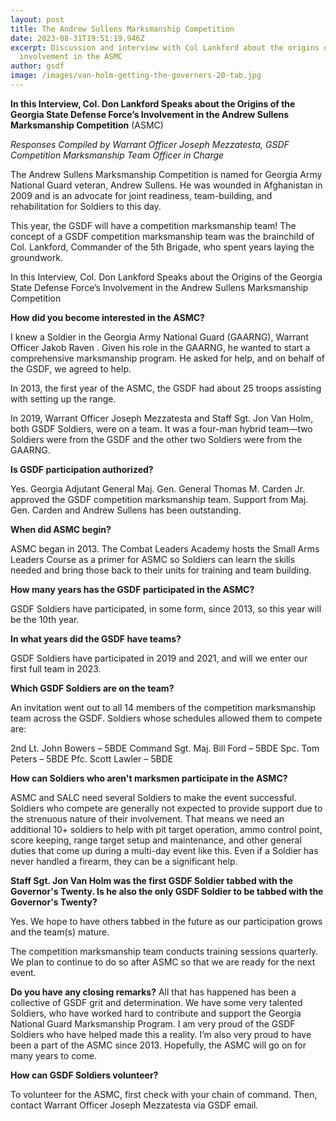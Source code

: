 ```yaml
---
layout: post
title: The Andrew Sullens Marksmanship Competition
date: 2023-08-31T19:51:19.946Z
excerpt: Discussion and interview with Col Lankford about the origins of GSDF's
  involvement in the ASMC
author: gsdf
image: /images/van-holm-getting-the-governers-20-tab.jpg
---
```

**In this Interview, Col. Don Lankford Speaks about the Origins of the 
Georgia State Defense Force’s Involvement in the Andrew Sullens Marksmanship Competition** (ASMC)

*Responses Compiled by Warrant Officer Joseph Mezzatesta, GSDF Competition Marksmanship Team Officer in Charge*

The Andrew Sullens Marksmanship Competition is named for Georgia Army National Guard veteran, Andrew Sullens. He was wounded in Afghanistan in 2009 and is an advocate for joint readiness, team-building, and rehabilitation for Soldiers to this day.

This year, the GSDF will have a competition marksmanship team! The concept of a GSDF competition marksmanship team was the brainchild of Col. Lankford, Commander of the 5th Brigade, who spent years laying the groundwork. 

In this Interview, Col. Don Lankford Speaks about the Origins of the 
Georgia State Defense Force’s Involvement in the Andrew Sullens Marksmanship Competition 

**How did you become interested in the ASMC?**

I knew a Soldier in the Georgia Army National Guard (GAARNG), Warrant Officer Jakob Raven . Given his role in the GAARNG, he wanted to start a comprehensive marksmanship program. He asked for help, and on behalf of the GSDF, we agreed to help. 

In 2013, the first year of the ASMC, the GSDF had about 25 troops assisting with setting up the range.

In 2019, Warrant Officer Joseph Mezzatesta and Staff Sgt. Jon Van Holm, both GSDF Soldiers, were on a team. It was a four-man hybrid team—two Soldiers were from the GSDF and the other two Soldiers were from the GAARNG.

**Is GSDF participation authorized?**

Yes. Georgia Adjutant General Maj. Gen. General Thomas M. Carden Jr. approved the GSDF competition marksmanship team. Support from Maj. Gen. Carden and Andrew Sullens has been outstanding.

**When did ASMC begin?**

ASMC began in 2013. The Combat Leaders Academy hosts the Small Arms Leaders Course as a primer for ASMC so Soldiers can learn the skills needed and bring those back to their units for training and team building.

**How many years has the GSDF participated in the ASMC?**

GSDF Soldiers have participated, in some form, since 2013, so this year will be the 10th year.

**In what years did the GSDF have teams?** 

GSDF Soldiers have participated in 2019 and 2021, and will we enter our first full team in 2023.

**Which GSDF Soldiers are on the team?** 

An invitation went out to all 14 members of the competition marksmanship team across the GSDF. Soldiers whose schedules allowed them to compete are: 

2nd Lt. John Bowers – 5BDE
Command Sgt. Maj. Bill Ford – 5BDE
Spc. Tom Peters – 5BDE
Pfc. Scott Lawler – 5BDE

**How can Soldiers who aren't marksmen participate in the ASMC?**

ASMC and SALC need several Soldiers to make the event successful. Soldiers who compete are generally not expected to provide support due to the strenuous nature of their involvement. That means we need an additional 10+ soldiers to help with pit target operation, ammo control point, score keeping, range target setup and maintenance, and other general duties that come up during a multi-day event like this. Even if a Soldier has never handled a firearm, they can be a significant help.

**Staff Sgt. Jon Van Holm was the first GSDF Soldier tabbed with the Governor's Twenty. Is he also the only GSDF Soldier to be tabbed with the Governor's Twenty?**

Yes. We hope to have others tabbed in the future as our participation grows and the team(s) mature.

The competition marksmanship team conducts training sessions quarterly. We plan to continue to do so after ASMC so that we are ready for the next event.

**Do you have any closing remarks?**
       All that has happened has been a collective of GSDF grit and determination. We have some very talented Soldiers, who have worked hard to contribute and support the Georgia National Guard Marksmanship Program. I am very proud of the GSDF Soldiers who have helped made this a reality.
I’m also very proud to have been a part of the ASMC since 2013. Hopefully, the ASMC will go on for many years to come.

**How can GSDF Soldiers volunteer?**

To volunteer for the ASMC, first check with your chain of command. Then, contact Warrant Officer Joseph Mezzatesta via GSDF email.
